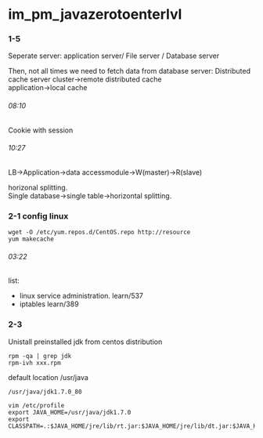 # im_pm_javazerotoenterlvl


### 1-5
Seperate server:
application server/ File server / Database server  

Then, not all times we need to fetch data from database server:
Distributed cache server cluster->remote distributed cache  
application->local cache

###### 08:10
Cookie with session

###### 10:27
LB->Application->data accessmodule->W(master)->R(slave)

horizonal splitting.  
Single database->single table->horizontal splitting.



### 2-1 config linux
```
wget -O /etc/yum.repos.d/CentOS.repo http://resource
yum makecache
```

###### 03:22
list:
- linux service administration. learn/537  
- iptables learn/389

### 2-3
Unistall preinstalled jdk from centos distribution
```
rpm -qa | grep jdk
rpm-ivh xxx.rpm
```
default location /usr/java
```
/usr/java/jdk1.7.0_80
```

```
vim /etc/profile
export JAVA_HOME=/usr/java/jdk1.7.0
export CLASSPATH=.:$JAVA_HOME/jre/lib/rt.jar:$JAVA_HOME/jre/lib/dt.jar:$JAVA_HOME/jre/lib/tools.jar
```
